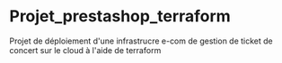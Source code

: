 # Projet_prestashop_terraform
Projet de déploiement d'une infrastrucre e-com de gestion de ticket de concert sur le cloud à l'aide de terraform
